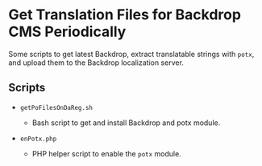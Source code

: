 Get Translation Files for Backdrop CMS Periodically
===================================================

Some scripts to get latest Backdrop, extract translatable strings with `potx`, and upload them to the Backdrop localization server.

Scripts
-------

* `getPoFilesOnDaReg.sh`
  * Bash script to get and install Backdrop and potx module.

* `enPotx.php`
  * PHP helper script to enable the `potx` module.


